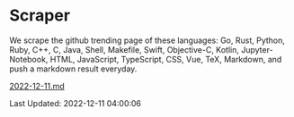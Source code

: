 # Scraper

We scrape the github trending page of these languages: Go, Rust, Python, Ruby, C++, C, Java, Shell, Makefile, Swift, Objective-C, Kotlin, Jupyter-Notebook, HTML, JavaScript, TypeScript, CSS, Vue, TeX, Markdown, and push a markdown result everyday.

[2022-12-11.md](https://github.com/yangwenmai/github-trending-backup/blob/master/2022-12-11.md)

Last Updated: 2022-12-11 04:00:06